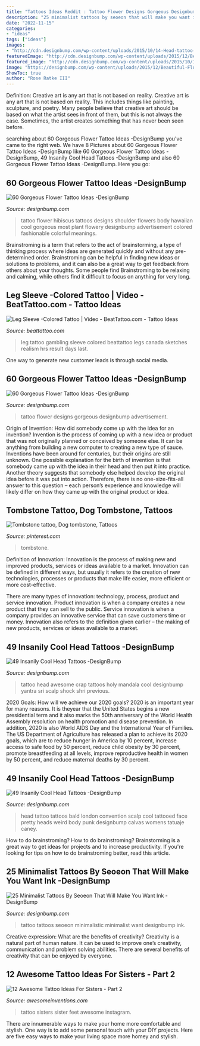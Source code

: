 ```yaml
---
title: "Tattoos Ideas Reddit : Tattoo Flower Designs Gorgeous Designbump Advertisement"
description: "25 minimalist tattoos by seoeon that will make you want ink -designbump"
date: "2022-11-15"
categories:
- "ideas"
tags: ["ideas"]
images:
- "http://cdn.designbump.com/wp-content/uploads/2015/10/14-Head-tattoo-Mandala.jpg"
featuredImage: "http://cdn.designbump.com/wp-content/uploads/2015/12/Beautiful-Flower-Tattoo-Designs-For-Women-40.jpg"
featured_image: "http://cdn.designbump.com/wp-content/uploads/2015/10/14-Head-tattoo-Mandala.jpg"
image: "https://designbump.com/wp-content/uploads/2015/12/Beautiful-Flower-Tattoo-Designs-For-Women-50.jpg"
ShowToc: true
author: "Rose Ratke III"
---
```



Definition: Creative art is any art that is not based on reality.
Creative art is any art that is not based on reality. This includes things like painting, sculpture, and poetry. Many people believe that creative art should be based on what the artist sees in front of them, but this is not always the case. Sometimes, the artist creates something that has never been seen before.

	

		
searching about 60 Gorgeous Flower Tattoo Ideas -DesignBump you've came to the right web. We have 8 Pictures about 60 Gorgeous Flower Tattoo Ideas -DesignBump like 60 Gorgeous Flower Tattoo Ideas -DesignBump, 49 Insanily Cool Head Tattoos -DesignBump and also 60 Gorgeous Flower Tattoo Ideas -DesignBump. Here you go:
		
    
## 60 Gorgeous Flower Tattoo Ideas -DesignBump

<img loading=lazy src="https://designbump.com/wp-content/uploads/2015/12/Beautiful-Flower-Tattoo-Designs-For-Women-50.jpg" onerror="this.onerror=null;this.src='https://tse2.mm.bing.net/th?id=OIP.L3G7gTmjbeXghBQbAY-_MgHaLd&amp;pid=15.1';" alt="60 Gorgeous Flower Tattoo Ideas -DesignBump">

_Source: designbump.com_

>tattoo flower hibiscus tattoos designs shoulder flowers body hawaiian cool gorgeous most plant flowery designbump advertisement colored fashionable colorful meanings. 

	

Brainstroming is a term that refers to the act of brainstorming, a type of thinking process where ideas are generated quickly and without any pre-determined order. Brainstroming can be helpful in finding new ideas or solutions to problems, and it can also be a great way to get feedback from others about your thoughts. Some people find Brainstroming to be relaxing and calming, while others find it difficult to focus on anything for very long.

    
## Leg Sleeve -Colored Tattoo | Video - BeatTattoo.com - Tattoo Ideas

<img loading=lazy src="https://beattattoo.com/wp-content/uploads/2020/08/864.jpg" onerror="this.onerror=null;this.src='https://tse3.mm.bing.net/th?id=OIP.E94Mdc0l6DbQyD4KuEZjGgHaIx&amp;pid=15.1';" alt="Leg Sleeve -Colored Tattoo | Video - BeatTattoo.com - Tattoo Ideas">

_Source: beattattoo.com_

>leg tattoo gambling sleeve colored beattattoo legs canada sketches realism hrs result days last. 

	

One way to generate new customer leads is through social media.

    
## 60 Gorgeous Flower Tattoo Ideas -DesignBump

<img loading=lazy src="http://cdn.designbump.com/wp-content/uploads/2015/12/Beautiful-Flower-Tattoo-Designs-For-Women-40.jpg" onerror="this.onerror=null;this.src='https://tse3.mm.bing.net/th?id=OIP.VcXfThgbGLOlPs8tav-RgwHaKx&amp;pid=15.1';" alt="60 Gorgeous Flower Tattoo Ideas -DesignBump">

_Source: designbump.com_

>tattoo flower designs gorgeous designbump advertisement. 

	

Origin of Invention: How did somebody come up with the idea for an invention?
Invention is the process of coming up with a new idea or product that was not originally planned or conceived by someone else. It can be anything from building a new computer to creating a new type of sauce. Inventions have been around for centuries, but their origins are still unknown. One possible explanation for the birth of invention is that somebody came up with the idea in their head and then put it into practice. Another theory suggests that somebody else helped develop the original idea before it was put into action. Therefore, there is no one-size-fits-all answer to this question – each person’s experience and knowledge will likely differ on how they came up with the original product or idea.

    
## Tombstone Tattoo, Dog Tombstone, Tattoos

<img loading=lazy src="https://i.pinimg.com/736x/a3/11/d4/a311d45360c041f9c9d6d5f3e1191c54.jpg" onerror="this.onerror=null;this.src='https://tse4.mm.bing.net/th?id=OIP.VBT4-NpoLKKMSy0S5nFqNAHaHa&amp;pid=15.1';" alt="Tombstone tattoo, Dog tombstone, Tattoos">

_Source: pinterest.com_

>tombstone. 

	

Definition of Innovation:
Innovation is the process of making new and improved products, services or ideas available to a market. Innovation can be defined in different ways, but usually it refers to the creation of new technologies, processes or products that make life easier, more efficient or more cost-effective.

There are many types of innovation: technology, process, product and service innovation. Product innovation is when a company creates a new product that they can sell to the public. Service innovation is when a company provides an innovative service that can save customers time or money. Innovation also refers to the definition given earlier – the making of new products, services or ideas available to a market.

    
## 49 Insanily Cool Head Tattoos -DesignBump

<img loading=lazy src="http://cdn.designbump.com/wp-content/uploads/2015/10/14-Head-tattoo-Mandala.jpg" onerror="this.onerror=null;this.src='https://tse3.mm.bing.net/th?id=OIP.lTdwp86DaKAFIPcDPOhJlQHaJ7&amp;pid=15.1';" alt="49 Insanily Cool Head Tattoos -DesignBump">

_Source: designbump.com_

>tattoo head awesome crap tattoos holy mandala cool designbump yantra sri scalp shock shri previous. 

	

2020 Goals: How will we achieve our 2020 goals?
2020 is an important year for many reasons. It is theyear that the United States begins a new presidential term and it also marks the 50th anniversary of the World Health Assembly resolution on health promotion and disease prevention. In addition, 2020 is also World AIDS Day and the International Year of Families. 
The US Department of Agriculture has released a plan to achieve its 2020 goals, which are to reduce hunger in America by 10 percent, increase access to safe food by 50 percent, reduce child obesity by 30 percent, promote breastfeeding at all levels, improve reproductive health in women by 50 percent, and reduce maternal deaths by 30 percent.

    
## 49 Insanily Cool Head Tattoos -DesignBump

<img loading=lazy src="http://cdn.designbump.com/wp-content/uploads/2015/10/4-tattoo-on-the-head.jpg" onerror="this.onerror=null;this.src='https://tse4.mm.bing.net/th?id=OIP.CzLTIXZ5moZ7Apy0pGmKGwHaLH&amp;pid=15.1';" alt="49 Insanily Cool Head Tattoos -DesignBump">

_Source: designbump.com_

>head tattoo tattoos bald london convention scalp cool tattooed face pretty heads weird body punk designbump calvas womens tatuaje caney. 

	

How to do brainstroming?
How to do brainstroming? Brainstorming is a great way to get ideas for projects and to increase productivity. If you're looking for tips on how to do brainstroming better, read this article.

    
## 25 Minimalist Tattoos By Seoeon That Will Make You Want Ink -DesignBump

<img loading=lazy src="https://designbump.com/wp-content/uploads/2014/10/minimalistic-tattoo-art-seoeon-282.jpg" onerror="this.onerror=null;this.src='https://tse1.mm.bing.net/th?id=OIP._E0GJpmsi-cvr5l0GdFg_QHaE6&amp;pid=15.1';" alt="25 Minimalist Tattoos By Seoeon That Will Make You Want Ink -DesignBump">

_Source: designbump.com_

>tattoo tattoos seoeon minimalistic minimalist want designbump ink. 

	

Creative expression: What are the benefits of creativity?
Creativity is a natural part of human nature. It can be used to improve one’s creativity, communication and problem solving abilities. There are several benefits of creativity that can be enjoyed by everyone.

    
## 12 Awesome Tattoo Ideas For Sisters - Part 2

<img loading=lazy src="http://www.awesomeinventions.com/wp-content/uploads/2016/02/sister-tattoo-ideas-feet.jpg" onerror="this.onerror=null;this.src='https://tse2.mm.bing.net/th?id=OIP.b7sm9A9ROYjdQISTJO6sQAHaFo&amp;pid=15.1';" alt="12 Awesome Tattoo Ideas For Sisters - Part 2">

_Source: awesomeinventions.com_

>tattoo sisters sister feet awesome instagram. 

	

There are innumerable ways to make your home more comfortable and stylish. One way is to add some personal touch with your DIY projects. Here are five easy ways to make your living space more homey and stylish.

